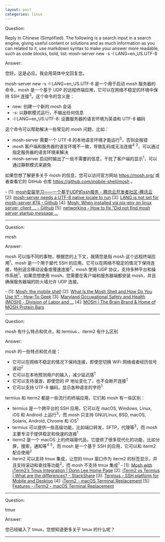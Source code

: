 ```yaml
---
layout: post
categories: linux
---
```

Question:

Reply in Chinese (Simplified).
The following is a search input in a search engine, giving useful content or solutions and as much information as you can related to it, use markdown syntax to make your answer more readable, such as code blocks, bold, list:
mosh-server new -s -l LANG=en_US.UTF-8

Answer:

您好，这是必应。我会用简体中文回复您。

mosh-server new -s -l LANG=en_US.UTF-8 是一个用于启动 mosh 服务器的命令，mosh 是一个基于 UDP 的远程终端应用，它可以在网络不稳定的环境中保持 SSH 连接<sup>3</sup>。这个命令的含义是：

- new: 创建一个新的 mosh 会话
- -s: 以静默模式运行，不输出任何信息
- -l LANG=en_US.UTF-8: 设置服务器的语言环境为英语和 UTF-8 编码

这个命令可以帮助解决一些常见的 mosh 问题，比如：

- mosh-server 需要一个 UTF-8 的本地语言环境才能运行<sup>5</sup>，否则会报错
- mosh 客户端和服务器的语言环境不一致，导致乱码或无法连接<sup>4</sup> <sup>2</sup>，可以通过指定服务器的语言环境来解决
- mosh-server 启动时输出了一些不需要的信息，干扰了客户端的显示<sup>1</sup>，可以通过静默模式来避免

如果您想了解更多关于 mosh 的信息，您可以访问官方网站 https://mosh.org/ 或者查看它的 GitHub 仓库 https://github.com/mobile-shell/mosh 。

\-
\[1]: [mosh安装学习——一个基于UDP的ssh服务 - 腾讯云开发者社区-腾讯云](https://cloud.tencent.com/developer/article/1622455)
\[2]: [mosh-server needs a UTF-8 native locale to run](https://unix.stackexchange.com/questions/280796/mosh-server-needs-a-utf-8-native-locale-to-run)
\[3]: [LANG is not set for mosh-server #74 - Github](https://github.com/mobile-shell/mosh/issues/74)
\[4]: [Mosh: When installed via nix-env on linux server, client ... - Github](https://github.com/NixOS/nixpkgs/issues/90523)
\[5]: [networking - How to fix "Did not find mosh server startup message ...](https://superuser.com/questions/1072425/how-to-fix-did-not-find-mosh-server-startup-message-when-connecting-from-os-x)

<hr/>

Question:

mosh

Answer:

mosh 可以指不同的事物，根据您的上下文，我猜您是指 mosh 这个远程终端应用<sup>1</sup>。mosh 是一个用于替代 SSH 的应用，它可以在网络不稳定的情况下保持连接，特别适合移动设备或慢速连接<sup>2</sup>。mosh 使用 UDP 协议，支持多种平台和操作系统<sup>1</sup>。如果您想使用 mosh，您需要在客户端和服务器端都安装 mosh，并且确保服务器端的防火墙允许 UDP 连接。

\-
\[1]: [Mosh: the mobile shell](https://mosh.org/)
\[2]: [What Is the Mosh Shell and How Do You Use It? - How-To Geek](https://www.howtogeek.com/devops/what-is-the-mosh-shell-and-how-do-you-use-it/)
\[3]: [Maryland Occupational Safety and Health (MOSH) - Division of Labor and ...](https://dllr.state.md.us/labor/mosh/)
\[4]: [MOSH | The Brain Brand & Home of MOSH Protein Bars](https://moshlife.com/)

<hr/>

Question:

mosh 有什么特点和优点，和 termius 、iterm2 有什么区别

Answer:

mosh 的一些特点和优点是：

- 它可以在网络不稳定的情况下保持连接，即使您切换 WiFi 网络或者经历信号波动<sup>2</sup>
- 它可以在本地预测用户的输入，减少延迟感<sup>1</sup>
- 它可以支持漫游，即使您的 IP 地址变化了，也不会断开连接<sup>1</sup>
- 它可以支持 UTF-8 编码，显示各种语言的字符<sup>1</sup>

termius 和 iterm2 都是一些流行的终端应用，它们和 mosh 有一些区别：

- termius 是一个跨平台的 SSH 应用，它可以在 macOS, Windows, Linux, iOS 和 Android 上运行<sup>3</sup>，而 mosh 只支持 GNU/Linux, BSD, macOS, Solaris, Android, Chrome 和 iOS<sup>1</sup>
- termius 可以提供一些高级功能，比如端口转发，SFTP，代理等<sup>3</sup>，而 mosh 主要专注于提供稳定和快速的连接<sup>1</sup>
- iterm2 是一个 macOS 上的终端替代品，它提供了很多现代化的功能，比如分屏，搜索，通知等<sup>4</sup> <sup>5</sup>，而 mosh 是一个基于 SSH 的应用，它可以和 iterm2 配合使用<sup>2</sup>
- iterm2 可以支持 tmux 集成，让您的 tmux 窗口作为 iterm2 的标签显示，并且支持滚动和查找等功能<sup>2</sup>，而 mosh 不支持 tmux 集成<sup>1</sup>
\-
\[1]: [Mosh with iTerm2’s Tmux Integration | Donn Lee Home Page](https://donnlee.com/2018/03/31/mosh-with-iterm2s-tmux-integration/)
\[2]: [iTerm2 vs Termius | What are the differences? - StackShare](https://stackshare.io/stackups/iterm2-vs-termius)
\[3]: [Termius - SSH platform for Mobile and Desktop](https://www.termius.com/)
\[4]: [iTerm2 - macOS Terminal Replacement](https://iterm2.com/)
\[5]: [Features - iTerm2 - macOS Terminal Replacement](https://iterm2.com/features.html)

<hr/>

Question:

tmux

Answer:

您已经输入了 tmux，您想知道更多关于 tmux 的什么呢？


<hr/>

